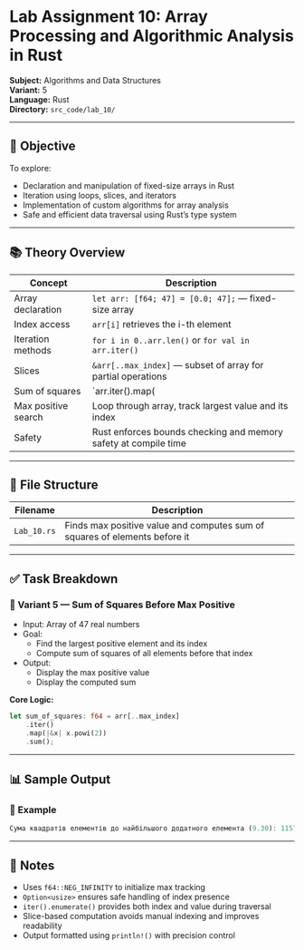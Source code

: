 # Lab Assignment 10: Array Processing and Algorithmic Analysis in Rust  
**Subject:** Algorithms and Data Structures  
**Variant:** 5  
**Language:** Rust  
**Directory:** `src_code/lab_10/`

---

## 🎯 Objective  
To explore:
- Declaration and manipulation of fixed-size arrays in Rust  
- Iteration using loops, slices, and iterators  
- Implementation of custom algorithms for array analysis  
- Safe and efficient data traversal using Rust’s type system

---

## 📚 Theory Overview  

| Concept                  | Description                                                                 |
|--------------------------|-----------------------------------------------------------------------------|
| Array declaration        | `let arr: [f64; 47] = [0.0; 47];` — fixed-size array                        |
| Index access             | `arr[i]` retrieves the i-th element                                         |
| Iteration methods        | `for i in 0..arr.len()` or `for val in arr.iter()`                          |
| Slices                   | `&arr[..max_index]` — subset of array for partial operations                |
| Sum of squares           | `arr.iter().map(|x| x.powi(2)).sum()`                                       |
| Max positive search      | Loop through array, track largest value and its index                      |
| Safety                   | Rust enforces bounds checking and memory safety at compile time             |

---

## 📂 File Structure  

| Filename         | Description                                                                 |
|------------------|-----------------------------------------------------------------------------|
| `Lab_10.rs`       | Finds max positive value and computes sum of squares of elements before it |

---

## ✅ Task Breakdown

### 🔹 Variant 5 — Sum of Squares Before Max Positive  
- Input: Array of 47 real numbers  
- Goal:  
  - Find the largest positive element and its index  
  - Compute sum of squares of all elements before that index  
- Output:  
  - Display the max positive value  
  - Display the computed sum

**Core Logic:**
```rust
let sum_of_squares: f64 = arr[..max_index]
    .iter()
    .map(|&x| x.powi(2))
    .sum();
```

---

## 📊 Sample Output

### 🔸 Example
```rust
Сума квадратів елементів до найбільшого додатного елемента (9.30): 1157.48
```

---

## 📎 Notes  
- Uses `f64::NEG_INFINITY` to initialize max tracking  
- `Option<usize>` ensures safe handling of index presence  
- `iter().enumerate()` provides both index and value during traversal  
- Slice-based computation avoids manual indexing and improves readability  
- Output formatted using `println!()` with precision control
